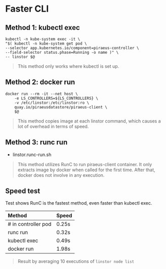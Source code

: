 # Faster CLI

## Method 1: kubectl exec

```
kubectl -n kube-system exec -it \
"$( kubectl -n kube-system get pod \
--selector app.kubernetes.io/component=piraeus-controller \
--field-selector status.phase=Running -o name )" \
-- linstor $@
```

> This method only works where kubectl is set up.

## Method 2: docker run

```
docker run --rm -it --net host \
    -e LS_CONTROLLERS=${LS_CONTROLLERS} \
    -v /etc/linstor:/etc/linstor:ro \
    quay.io/piraeusdatastore/piraeus-client \
    $@
```
> This method copies image at each linstor command, which causes a lot of overhead in terms of speed.

## Method 3: runc run

* linstor.runc-run.sh

> This method utilizes RunC to run piraeus-client container. It only extracts image by docker when called for the first time. After that, docker does not involve in any execution.

## Speed test

Test shows RunC is the fastest method, even faster than kubectl exec.

| Method                   | Speed |
| :------------------------|:------|
| # in controller pod      | 0.25s |
| runc run                 | 0.32s |
| kubectl exec             | 0.49s |
| docker run               | 1.98s |

> Result by averaging 10 executions of `linstor node list`